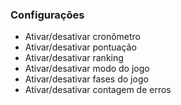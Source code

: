 ### Configurações
- Ativar/desativar cronômetro
- Ativar/desativar pontuação
- Ativar/desativar ranking
- Ativar/desativar modo do jogo
- Ativar/desativar fases do jogo
- Ativar/desativar contagem de erros
